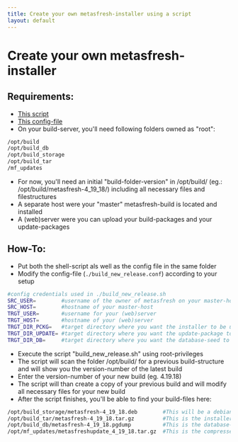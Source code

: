 ```yaml
---
title: Create your own metasfresh-installer using a script
layout: default
---
```


# Create your own metasfresh-installer

## Requirements:
   * [This script](https://github.com/metasfresh/metasfresh-scripts/blob/master/admin/installer_scripts/build_new_release.sh)
   * [This config-file](https://github.com/metasfresh/metasfresh-scripts/blob/master/admin/installer_scripts/.build_new_release.conf)
   * On your build-server, you'll need following folders owned as "root":

```sh
/opt/build
/opt/build_db
/opt/build_storage
/opt/build_tar
/mf_updates
```

   * For now, you'll need an initial "build-folder-version" in /opt/build/ (eg.: /opt/build/metasfresh-4_19_18/) including all necessary files and filestructures
   * A separate host were your "master" metasfresh-build is located and installed
   * A (web)server were you can upload your build-packages and your update-packages

## How-To:
   * Put both the shell-script als well as the config file in the same folder
   * Modify the config-file (`./build_new_release.conf`) according to your setup
   
```sh
#config credentials used in ./build_new_release.sh
SRC_USER=        #username of the owner of metasfresh on your master-host (usually "metasfresh")
SRC_HOST=        #hostname of your master-host
TRGT_USER=       #username for your (web)server
TRGT_HOST=       #hostname of your (web)server
TRGT_DIR_PCKG=   #target directory where you want the installer to be uploaded to
TRGT_DIR_UPDATE= #target directory where you want the update-package to be uploaded to
TRGT_DIR_DB=     #target directory where you want the database-seed to be uploaded to
```

   * Execute the script "build_new_release.sh" using root-privileges
   * The script will scan the folder /opt/build/ for a previous build-structure and will show you the version-number of the latest build
   * Enter the version-number of your new build (eg. 4.19.18)
   * The script will than create a copy of your previous build and will modify all necessary files for your new build
   * After the script finishes, you'll be able to find your build-files here:

```sh
/opt/build_storage/metasfresh-4_19_18.deb        #This will be a debian package wich will be used in the tar-archive
/opt/build_tar/metasfresh-4_19_18.tar.gz         #This is the installer-tar-file
/opt/build_db/metasfresh-4_19_18.pgdump          #This is the database-seed stored in native PostgreSQL-Format (pg_dump -Fc ...)
/opt/mf_updates/metasfreshupdate_4_19_18.tar.gz  #This is the compressed update-package you can use to rollout any metasfresh-installation to this version
```
